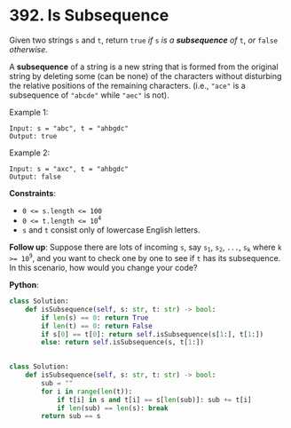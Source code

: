 # 392. Is Subsequence

Given two strings `s` and `t`, return `true` _if_ `s` _is a __subsequence__ of_ `t`, _or_ `false` _otherwise_.

A __subsequence__ of a string is a new string that is formed from the original string by deleting some (can be none) of the characters without disturbing the relative positions of the remaining characters. (i.e., `"ace"` is a subsequence of `"abcde"` while `"aec"` is not).

Example 1:
```
Input: s = "abc", t = "ahbgdc"
Output: true
```
Example 2:
```
Input: s = "axc", t = "ahbgdc"
Output: false
```

__Constraints__:
* `0 <= s.length <= 100`
* `0 <= t.length <= 10`<sup>`4`</sup>
* `s` and `t` consist only of lowercase English letters.
 
__Follow up__: Suppose there are lots of incoming `s`, say `s`<sub>`1`</sub>, `s`<sub>`2`</sub>, `...`, `s`<sub>`k`</sub> where `k >= 10`<sup>`9`</sup>, and you want to check one by one to see if `t` has its subsequence. In this scenario, how would you change your code?


__Python__:
```python
class Solution:
    def isSubsequence(self, s: str, t: str) -> bool:
        if len(s) == 0: return True
        if len(t) == 0: return False
        if s[0] == t[0]: return self.isSubsequence(s[1:], t[1:])
        else: return self.isSubsequence(s, t[1:])
        

class Solution:
    def isSubsequence(self, s: str, t: str) -> bool:
        sub = ""
        for i in range(len(t)):
            if t[i] in s and t[i] == s[len(sub)]: sub += t[i]
            if len(sub) == len(s): break
        return sub == s
```